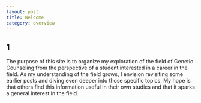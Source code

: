 ```yaml
---
layout: post
title: Welcome
category: overview
---
```



1
------
The purpose of this site is to organize my exploration of the field of Genetic Counseling from the perspective of a student interested in a career in the field. As my understanding of the field grows, I envision revisiting some earlier posts and diving even deeper into those specific topics. My hope is that others find this information useful in their own studies and that it sparks a general interest in the field.
